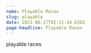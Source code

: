 ```yaml
---
name: Playable Races
slug: playable
date: 2021-06-17T02:11:44.639Z
page-headline: Playable Races
---
```

playable races